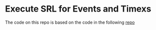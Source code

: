 # Execute SRL for Events and Timexs

The code on this repo is based on the code in the following [repo](https://github.com/asofiaoliveira/srl_bert_pt)
